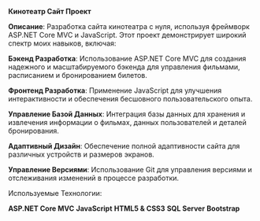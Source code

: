 **Кинотеатр Сайт Проект**

**Описание**: Разработка сайта кинотеатра с нуля, используя фреймворк ASP.NET Core MVC и JavaScript. Этот проект демонстрирует широкий спектр моих навыков, включая:

**Бэкенд Разработка**: Использование ASP.NET Core MVC для создания надежного и масштабируемого бэкенда для управления фильмами, расписанием и бронированием билетов.

**Фронтенд Разработка**: Применение JavaScript для улучшения интерактивности и обеспечения бесшовного пользовательского опыта.

**Управление Базой Данных**: Интеграция базы данных для хранения и извлечения информации о фильмах, данных пользователей и деталей бронирования.

**Адаптивный Дизайн**: Обеспечение полной адаптивности сайта для различных устройств и размеров экранов.

**Управление Версиями**: Использование Git для управления версиями и отслеживания изменений в процессе разработки.

Используемые Технологии:

**ASP.NET Core MVC**
**JavaScript**
**HTML5 & CSS3**
**SQL Server**
**Bootstrap**
